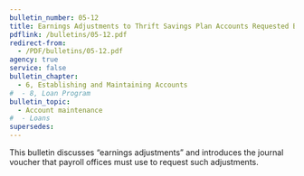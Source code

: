 ```yaml
---
bulletin_number: 05-12
title: Earnings Adjustments to Thrift Savings Plan Accounts Requested By Employing Agencies
pdflink: /bulletins/05-12.pdf
redirect-from:
  - /PDF/bulletins/05-12.pdf
agency: true
service: false
bulletin_chapter:
  - 6, Establishing and Maintaining Accounts
#  - 8, Loan Program
bulletin_topic:
  - Account maintenance
#  - Loans
supersedes:
---
```


This bulletin discusses &#8220;earnings adjustments&#8221;  and introduces the journal voucher that payroll offices must use to request such adjustments.
